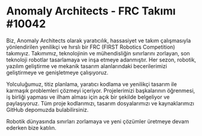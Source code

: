 # Anomaly Architects - FRC Takımı #10042
Biz, Anomaly Architects olarak yaratıcılık, hassasiyet ve takım çalışmasıyla yönlendirilen yenilikçi ve hırslı bir FRC (FIRST Robotics Competition) takımıyız. Takımımız, teknolojinin ve mühendisliğin sınırlarını zorlayan, son teknoloji robotlar tasarlamaya ve inşa etmeye adanmıştır. Her sezon, robotik, yazılım geliştirme ve mekanik tasarım alanlarındaki becerilerimizi geliştirmeye ve genişletmeye çalışıyoruz.

Yolculuğumuz, titiz planlama, yaratıcı kodlama ve yenilikçi tasarım ile karmaşık problemleri çözmeyi içeriyor. Projelerimizi başkalarının öğrenmesi, iş birliği yapması ve ilham alması için açık bir şekilde belgeliyor ve paylaşıyoruz. Tüm proje kodlarımızı, tasarım dosyalarımızı ve kaynaklarımızı GitHub depomuzda bulabilirsiniz.

Robotik dünyasında sınırları zorlamaya ve yeni çözümler üretmeye devam ederken bize katılın.
